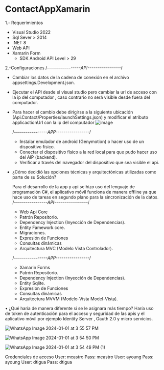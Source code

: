 # ContactAppXamarin

1.- Requerimientos
* Visual Studio 2022
* Sql Sever > 2014
* .NET 8
* Web API
* Xamarin Form
   * SDK Android API Level > 29
 
2.-Configuraciones
  /*-----------------API-----------------*/
* Cambiar los datos de la cadena de conexión en el archivo appsettings.Development.json.
* Ejecutar el API desde el visual studio pero cambiar la url de acceso con la ip del computador , caso contrario no será visible desde fuera del computador.
* Para hacer el cambio debe dirigirse a la siguiente ubicación (Api.Contact/Properties/launchSettings.json) y modificar el atributo applicactionUrl con la ip del computador
  ![image](https://github.com/lbaque/ContactAppXamarin/assets/22845156/0d540430-441f-46a7-b8bc-7d8c3d0979d7)

  /*-----------------APP-----------------*/
  * Instalar emulador de android (Genymotion) o hacer uso de un dispositivo físico.
  * Conectar el dispositivo físico a la red local para que pudo hacer uso del AIP (backend).
  * Verificar a través del navegador del dispositivo que sea visible el api.
 
* ¿Cómo decidió las opciones técnicas y arquitectónicas utilizadas como parte de su 
Solución?

  Para el desarrollo de la app y api se hizo uso del lenguaje de programación C#, el aplicativo móvil funciona de manera offline ya que hace uso de tareas en segundo plano para la sincronización de la datos.
   /*-----------------API-----------------*/
  * Web Api Core
  * Patrón Repositorio.
  * Dependency Injection (Inyección de Dependencias).
  * Entity Famework core.
  * Migraciones.
  * Expresión de Funciones
  * Consultas dinámicas
  * Arquitectura MVC (Modelo Vista Controlador).
 
   /*-----------------APP-----------------*/
  * Xamarin Forms
  * Patrón Repositorio.
  * Dependency Injection (Inyección de Dependencias).
  * Entity Sqlite.
  * Expresion de Funciones
  * Consultas dinámicas
  * Arquitectura MVVM (Modelo-Vista Model-Vista).
  


• ¿Qué haría de manera diferente si se le asignara más tiempo? 
Haría uso de token de autenticación para el acceso y seguridad de las apis y el aplicativo móvil por ejemplo Identity Server , Oauth 2.0 y micro servicios.

![WhatsApp Image 2024-01-01 at 3 55 57 PM](https://github.com/lbaque/ContactAppXamarin/assets/22845156/961f29bf-2348-42a7-a333-c9898fc7a00e)

![WhatsApp Image 2024-01-01 at 3 54 50 PM](https://github.com/lbaque/ContactAppXamarin/assets/22845156/c17b66a3-00e0-440d-935a-62802739f136)

![WhatsApp Image 2024-01-01 at 3 54 49 PM (1)](https://github.com/lbaque/ContactAppXamarin/assets/22845156/f250b1bc-292d-494c-8bc7-3cc6c09bef62)

Credenciales de acceso
User: mcastro Pass: mcastro
User: ayoung Pass: ayoung
User: dtigua Pass: dtigua






